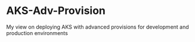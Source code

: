 # AKS-Adv-Provision
My view on deploying AKS with advanced provisions for development and production environments
